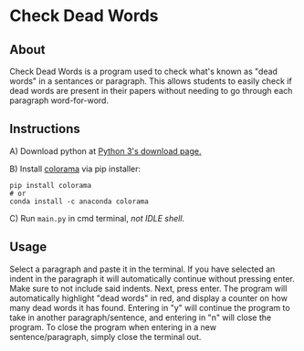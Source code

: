 # Check Dead Words

## About
Check Dead Words is a program used to check what's known as "dead words" in a sentances or paragraph. This allows students to easily check if dead words are present in their papers without needing to go through each paragraph word-for-word.

## Instructions
A) Download python at [Python 3's download page.](https://www.python.org/downloads/)

B) Install [colorama](https://pypi.org/project/colorama/) via pip installer:
```
pip install colorama
# or
conda install -c anaconda colorama
```
C) Run `main.py` in cmd terminal, *not IDLE shell*.

## Usage
Select a paragraph and paste it in the terminal. If you have selected an indent in the paragraph it will automatically continue without pressing enter. Make sure to not include said indents.
Next, press enter.
The program will automatically highlight "dead words" in red, and display a counter on how many dead words it has found.
Entering in "y" will continue the program to take in another paragraph/sentence, and entering in "n" will close the program. To close the program when entering in a new sentence/paragraph, simply close the terminal out.
